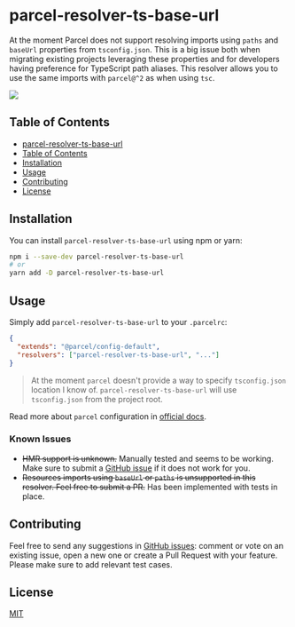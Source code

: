 # parcel-resolver-ts-base-url

At the moment Parcel does not support resolving imports using `paths` and `baseUrl` properties from `tsconfig.json`. This is a big issue both when migrating existing projects leveraging these properties and for developers having preference for TypeScript path aliases. This resolver allows you to use the same imports with `parcel@^2` as when using `tsc`.

![](https://img.shields.io/bundlephobia/minzip/parcel-resolver-ts-base-url?style=social)

## Table of Contents

- [parcel-resolver-ts-base-url](#parcel-resolver-ts-base-url)
- [Table of Contents](#table-of-contents)
- [Installation](#installation)
- [Usage](#usage)
- [Contributing](#contributing)
- [License](#license)

## Installation

You can install `parcel-resolver-ts-base-url` using npm or yarn:

```bash
npm i --save-dev parcel-resolver-ts-base-url
# or
yarn add -D parcel-resolver-ts-base-url
```

## Usage

Simply add `parcel-resolver-ts-base-url` to your `.parcelrc`:

```json
{
  "extends": "@parcel/config-default",
  "resolvers": ["parcel-resolver-ts-base-url", "..."]
}
```

> At the moment `parcel` doesn't provide a way to specify `tsconfig.json` location I know of. `parcel-resolver-ts-base-url` will use `tsconfig.json` from the project root.

Read more about `parcel` configuration in [official docs](https://parceljs.org/features/plugins/).

### Known Issues

- ~~HMR support is unknown.~~ Manually tested and seems to be working. Make sure to submit a [GitHub issue](https://github.com/yakovlev-alexey/parcel-resolver-ts-base-url/issues) if it does not work for you.
- ~~Resources imports using `baseUrl` or `paths` is unsupported in this resolver. Feel free to submit a PR.~~ Has been implemented with tests in place.

## Contributing

Feel free to send any suggestions in [GitHub issues](https://github.com/yakovlev-alexey/parcel-resolver-ts-base-url/issues): comment or vote on an existing issue, open a new one or create a Pull Request with your feature. Please make sure to add relevant test cases.

## License

[MIT](/LICENSE)
